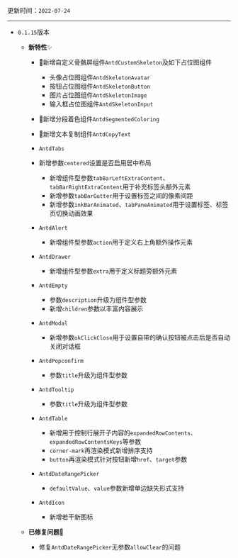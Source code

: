 更新时间：`2022-07-24` 

---

- `0.1.15`版本
  
  - **新特性**✨
    
    - 🥳新增自定义骨骼屏组件`AntdCustomSkeleton`及如下占位图组件
      - 头像占位图组件`AntdSkeletonAvatar`
      - 按钮占位图组件`AntdSkeletonButton`
      - 图片占位图组件`AntdSkeletonImage`
      - 输入框占位图组件`AntdSkeletonInput`
    - 🥳新增分段着色组件`AntdSegmentedColoring`
    - 🥳新增文本复制组件`AntdCopyText`
    
    - `AntdTabs`
    - 新增参数`centered`设置是否启用居中布局
      - 新增组件型参数`tabBarLeftExtraContent`、`tabBarRightExtraContent`用于补充标签头额外元素
      - 新增参数`tabBarGutter`用于设置标签之间的像素间距
      - 新增参数`inkBarAnimated`、`tabPaneAnimated`用于设置标签、标签页切换动画效果
    - `AntdAlert`
      - 新增组件型参数`action`用于定义右上角额外操作元素
    - `AntdDrawer`
      - 新增组件型参数`extra`用于定义标题旁额外元素
    - `AntdEmpty`
      - 参数`description`升级为组件型参数
      - 新增`children`参数以丰富内容展示
    - `AntdModal`
      - 新增参数`okClickClose`用于设置自带的确认按钮被点击后是否自动关闭对话框
    - `AntdPopconfirm`
      - 参数`title`升级为组件型参数
    - `AntdTooltip`
      - 参数`title`升级为组件型参数
    - `AntdTable`
      - 新增用于控制行展开子内容的`expandedRowContents`、`expandedRowContentsKeys`等参数
      - `corner-mark`再渲染模式新增排序支持
      - `button`再渲染模式针对按钮新增`href`、`target`参数
    - `AntdDateRangePicker`
      - `defaultValue`、`value`参数新增单边缺失形式支持
    - `AntdIcon`
      - 新增若干新图标
    
  - **已修复问题**🔧
    
    - 修复`AntdDateRangePicker`无参数`allowClear`的问题
      
      
      
      
      
      
      
      
      
    


